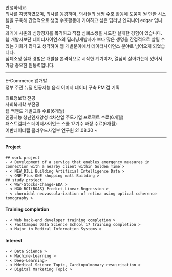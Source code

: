 안녕하세요.<br>
의사를 지망하였으며, 의사를 동경하며, 의사들의 생명 수호 활동에 도움이 될 만한 시스템을 구축해 간접적으로 생명 수호활동에 기여하고 싶은 딥러닝 엔지니어 edgar 입니다. <br>
과거에 사촌의 심장정지를 목격하고 직접 심폐소생을 시도한 실패한 경험이 있습니다. <br>
웹 개발자보단 데이터사이언스의 딥러닝개발자가 보다 많은 생명을 간접적으로 살릴 수 있는 기회가 많다고 생각하여 웹 개발분야에서 데이터사이언스 분야로 넘어오게 되었습니다.<br>
심폐소생 실패 경험은 개발을 본격적으로 시작한 계기이자, 열심히 살아가는데 있어서 가장 중요한 원동력입니다.
 <hr>
 E-Commerce 앱개발 <br>
 정부 주관 뉴딜 인공지능 음식 이미지 데이터 구축 PM 겸 기획<br>
 
 의료정보학 전공 <br> 
 사회복지학 부전공 <br>
 웹 백엔드 개발교육 수료(6개월) <br>
 인공지능 청년인재양성 4차산업 주도기업 프로젝트 수료(6개월) <br>
 패스트캠퍼스 데이터사이언스 스쿨 17기수 과정 수료(6개월) <br>
 어반데이터랩 클라우드사업부 연구원 21.08.30 ~ 
 <hr>
 
  #### Project
    ## work project
    - < Development of a service that enables emergency measures in connection with a nearby client within Golden Time > 
    - < NEW_DILL Building Artificial Intelligence Data >
    - < ONE-Plus-ONE shopping mall Building >
    ## study project
    - < War-Stocks-Change-EDA >
    - < NGO ROI(ROAS) Predict-Linear-Regression >
    - < choroidal neovascularization of retina using optical coherence tomography >
  #### Training completion
    - < Web back-end developer training completion >
    - < FastCampus Data Science School 17 training completion >
    - < Major in Medical Information Systems >
  #### Interest
    - < Data Science >
    - < Machine-Learning >
    - < Deep-Learning>
    - < Mdedical Science Topic, Cardiopulmonary resuscitation >
    - < Digital Marketing Topic >

